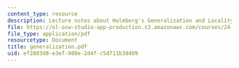 ```yaml
---
content_type: resource
description: Lecture notes about Holmberg's Generalization and Locality.
file: https://ol-ocw-studio-app-production.s3.amazonaws.com/courses/24-952-advanced-syntax-spring-2007/ef2803d8e3ef980e2d4fc5d711b30409_generalization.pdf
file_type: application/pdf
resourcetype: Document
title: generalization.pdf
uid: ef2803d8-e3ef-980e-2d4f-c5d711b30409
---
```


